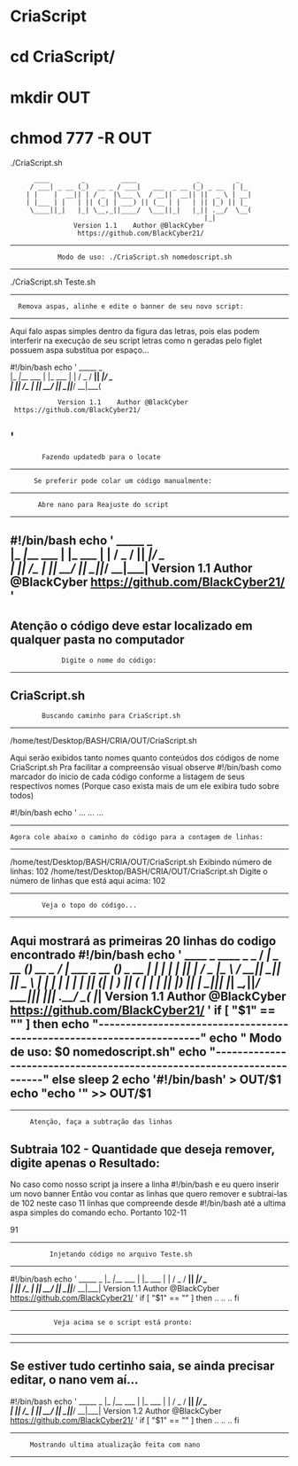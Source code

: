 # CriaScript

# cd CriaScript/
# mkdir OUT
# chmod 777 -R OUT

./CriaScript.sh 

		  ____        _         ____               _         _
		 / ___| _ __ (_)  __ _ / ___|   ___  _ __ (_) _ __  | |_
		| |    |  __|| | / _  |\___ \  / __||  __|| ||  _ \ | __|
		| |___ | |   | || (_| | ___) || (__ | |   | || |_) || |_
		 \____||_|   |_| \__,_||____/  \___||_|   |_|| .__/  \__(
		                                             |_|
            		Version 1.1    Author @BlackCyber
			         https://github.com/BlackCyber21/

----------------------------------------------------------------------
		        Modo de uso: ./CriaScript.sh nomedoscript.sh
----------------------------------------------------------------------

./CriaScript.sh Teste.sh

---------------------------------------------------------------------
      Remova aspas, alinhe e edite o banner de seu novo script: 
----------------------------------------------------------------------
Aqui falo aspas simples dentro da figura das letras, pois elas podem interferir na execução de seu script
letras como n geradas pelo figlet possuem aspa substitua por espaço...

#!/bin/bash
echo '
                 _____           _        
                |_   _|___  ___ | |_  ___ 
                  | | / _ \/ __|| __|/ _ \
                  | ||  __/\__ \| |_|  __/
                  |_| \___||___/ \__|\___(

            	Version 1.1    Author @BlackCyber
     https://github.com/BlackCyber21/
'
----------------------------------------------------------------------
		    Fazendo updatedb para o locate
----------------------------------------------------------------------
	      Se preferir pode colar um código manualmente: 
----------------------------------------------------------------------
		   Abre nano para Reajuste do script		   
-----------------------------------------------------------------------------------
#!/bin/bash
echo '
                 _____           _        
                |_   _|___  ___ | |_  ___ 
                  | | / _ \/ __|| __|/ _ \
                  | ||  __/\__ \| |_|  __/
                  |_| \___||___/ \__|\___|
              Version 1.1    Author @BlackCyber
              https://github.com/BlackCyber21/
'
-----------------------------------------------------------------------------------
   Atenção o código deve estar localizado em qualquer pasta no computador
-----------------------------------------------------------------------------------
		         Digite o nome do código: 
---------------------------------------------------------------------------------
CriaScript.sh
----------------------------------------------------------------------
			Buscando caminho para CriaScript.sh
----------------------------------------------------------------------
/home/test/Desktop/BASH/CRIA/OUT/CriaScript.sh

Aqui serão exibidos tanto nomes quanto conteúdos dos códigos de nome CriaScript.sh
Pra facilitar a compreensão visual observe #!/bin/bash como marcador do inicio de 
cada código conforme a listagem de seus respectivos nomes (Porque caso exista mais de
um ele exibira tudo sobre todos)

#!/bin/bash
echo '
...
...
...

------------------------------------------------------------------------------
	Agora cole abaixo o caminho do código para a contagem de linhas: 
------------------------------------------------------------------------------
/home/test/Desktop/BASH/CRIA/OUT/CriaScript.sh
			Exibindo número de linhas: 
102 /home/test/Desktop/BASH/CRIA/OUT/CriaScript.sh
		Digite o número de linhas que está aqui acima: 
102

----------------------------------------------------------------------
			Veja o topo do código...
----------------------------------------------------------------------
Aqui mostrará as primeiras 20 linhas do codigo encontrado
#!/bin/bash
echo '
		  ____        _         ____               _         _
		 / ___| _ __ (_)  __ _ / ___|   ___  _ __ (_) _ __  | |_
		| |    |  __|| | / _  |\___ \  / __||  __|| ||  _ \ | __|
		| |___ | |   | || (_| | ___) || (__ | |   | || |_) || |_
		 \____||_|   |_| \__,_||____/  \___||_|   |_|| .__/  \__(
		                                             |_|
            		Version 1.1    Author @BlackCyber
			https://github.com/BlackCyber21/
'
if [ "$1" == "" ]
then
echo "----------------------------------------------------------------------"
echo "		       Modo de uso: $0 nomedoscript.sh"
echo "----------------------------------------------------------------------"
else
sleep 2
echo '#!/bin/bash' > OUT/$1
echo "echo '" >> OUT/$1
-------------------------------------

-----------------------------------------------------------------------------
		 Atenção, faça a subtração das linhas
Subtraia 102 - Quantidade que deseja remover, digite apenas o Resultado: 
-----------------------------------------------------------------------------
No caso como nosso script ja insere a linha #!/bin/bash e eu quero inserir um novo banner
Então vou contar as linhas que quero remover e subtrai-las de 102
neste caso 11 linhas que compreende desde #!/bin/bash até a ultima aspa simples do comando echo.
Portanto 102-11

91

----------------------------------------------------------------------
		      Injetando código no arquivo Teste.sh
----------------------------------------------------------------------

#!/bin/bash
echo '
		 _____           _
		|_   _|___  ___ | |_  ___
		  | | / _ \/ __|| __|/ _ \
		  | ||  __/\__ \| |_|  __/
		  |_| \___||___/ \__|\___|
              Version 1.1    Author @BlackCyber
              https://github.com/BlackCyber21/
'
if [ "$1" == "" ]
then
..
..
..
fi

----------------------------------------------------------------------
		       Veja acima se o script está pronto: 
----------------------------------------------------------------------
----------------------------------------------------------------------
Se estiver tudo certinho saia, se ainda precisar editar, o nano vem aí...
---------------------------------------------------------------------
#!/bin/bash
echo '
		 _____           _
		|_   _|___  ___ | |_  ___
		  | | / _ \/ __|| __|/ _ \
		  | ||  __/\__ \| |_|  __/
		  |_| \___||___/ \__|\___|
              Version 1.2    Author @BlackCyber
              https://github.com/BlackCyber21/
'
if [ "$1" == "" ]
then
..
..
..
fi

----------------------------------------------------------------------
		 Mostrando ultima atualização feita com nano
----------------------------------------------------------------------
